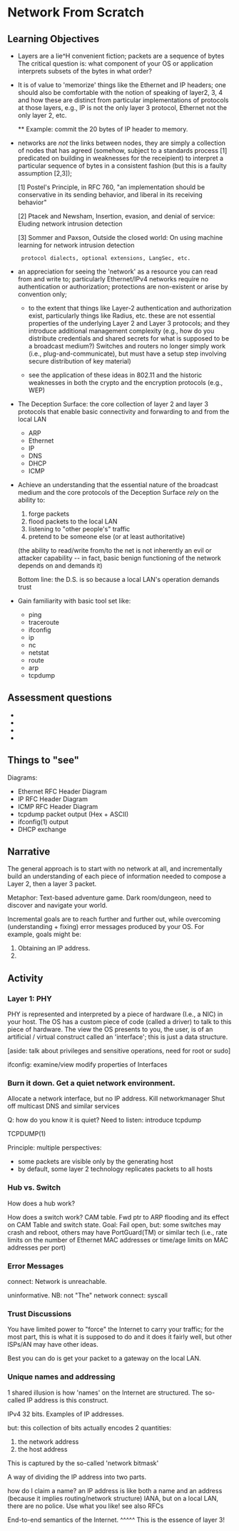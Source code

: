 # Network From Scratch

## Learning Objectives

* Layers are a lie^H convenient fiction; packets are a sequence of
  bytes The critical question is: what component of your OS or
  application interprets subsets of the bytes in what order?
* It is of value to 'memorize' things like the Ethernet and IP
  headers; one should also be comfortable with the notion of speaking
  of layer2, 3, 4 and how these are distinct from particular
  implementations of protocols at those layers, e.g., IP is not the
  only layer 3 protocol, Ethernet not the only layer 2, etc.

  ** Example: commit the 20 bytes of IP header to memory.

* networks are *not* the links between nodes, they are simply a
  collection of nodes that has agreed (somehow, subject to a standards
  process [1] predicated on building in weaknesses for the receipient)
  to interpret a particular sequence of bytes in a consistent fashion
  (but this is a faulty assumption [2,3]);
 
  [1] Postel's Principle,  in RFC 760, "an implementation should be conservative in its sending behavior, and liberal in its receiving behavior"

  [2] Ptacek and Newsham, Insertion, evasion, and denial of service: Eluding network intrusion detection 
  
  [3] Sommer and Paxson, Outside the closed world: On using machine learning for network intrusion detection 
  
       protocol dialects, optional extensions, LangSec, etc.

* an appreciation for seeing the 'network' as a resource you can read
  from and write to; particularly Ethernet/IPv4 networks require no
  authentication or authorization; protections are non-existent or
  arise by convention only;
   
   * to the extent that things like Layer-2 authentication and
   authorization exist, particularly things like Radius, etc. these
   are not essential properties of the underlying Layer 2 and Layer 3
   protocols; and they introduce additional management complexity
   (e.g., how do you distribute credentials and shared secrets for
   what is supposed to be a broadcast medium?) Switches and routers
   no longer simply work (i.e., plug-and-communicate), but must have a
   setup step involving secure distribution of key material)

  * see the application of these ideas in 802.11 and the historic
   weaknesses in both the crypto and the encryption protocols (e.g.,
   WEP)

* The Deception Surface: the core collection of layer 2 and layer 3
  protocols that enable basic connectivity and forwarding to and from
  the local LAN

   * ARP
   * Ethernet
   * IP
   * DNS
   * DHCP
   * ICMP

* Achieve an understanding that the essential nature of the broadcast
  medium and the core protocols of the Deception Surface *rely* on the
  ability to:

  1. forge packets
  2. flood packets to the local LAN
  3. listening to "other people's" traffic
  4. pretend to be someone else (or at least authoritative)
 
  (the ability to read/write from/to the net is not inherently an evil or
  attacker capability -- in fact, basic benign functioning of the network
  depends on and demands it)

  Bottom line: the D.S. is so because a local LAN's operation demands trust

* Gain familiarity with basic tool set like:

  * ping
  * traceroute
  * ifconfig
  * ip
  * nc
  * netstat
  * route
  * arp
  * tcpdump

## Assessment questions
*
*
*
*

## Things to "see"

Diagrams:

* Ethernet RFC Header Diagram
* IP RFC Header Diagram
* ICMP RFC Header Diagram
* tcpdump packet output (Hex + ASCII)
* ifconfig(1) output
* DHCP exchange

## Narrative

The general approach is to start with no network at all, and incrementally
build an understanding of each piece of information needed to compose a
Layer 2, then a layer 3 packet.

Metaphor: Text-based adventure game. Dark room/dungeon, need to discover
and navigate your world.

Incremental goals are to reach further and further out, while overcoming
(understanding + fixing) error messages produced by your OS. For example,
goals might be:

 1. Obtaining an IP address.
 2. 


## Activity

### Layer 1: PHY

PHY is represented and interpreted by a piece of hardware (I.e., a NIC) in
your host. The OS has a custom piece of code (called a driver) to talk to
this piece of hardware. The view the OS presents to you, the user, is of
an artificial / virtual construct called an 'interface'; this is just a 
data structure.

[aside: talk about privileges and sensitive operations, need for root or
sudo]

ifconfig: 
 examine/view
 modify properties of Interfaces

### Burn it down. Get a quiet network environment.

Allocate a network interface, but no IP address.
Kill networkmanager
Shut off multicast DNS and similar services

Q: how do you know it is quiet?
Need to listen: introduce tcpdump

TCPDUMP(1)


Principle: multiple perspectives:
 - some packets are visible only by the generating host
 - by default, some layer 2 technology replicates packets to all hosts

### Hub vs. Switch

How does a hub work?

How does a switch work?
CAM table.
Fwd ptr to ARP flooding and its effect on CAM Table and switch state.
Goal: Fail open, but: some switches may crash and reboot, others may have
PortGuard(TM) or similar tech (i.e., rate limits on the number of Ethernet
MAC addresses or time/age limits on MAC addresses per port)
### Error Messages

connect: Network is unreachable.

uninformative.
NB: not "The" network
connect: syscall

### Trust Discussions

You have limited power to "force" the Internet to carry your traffic;
for the most part, this is what it is supposed to do and it does it
fairly well, but other ISPs/AN may have other ideas.

Best you can do is get your packet to a gateway on the local LAN.


### Unique names and addressing

1 shared illusion is how 'names' on the Internet are structured.
The so-called IP address is this construct.

IPv4 32 bits.
Examples of IP addresses.

but: this collection of bits actually encodes 2 quantities:

 1. the network address
 2. the host address

This is captured by the so-called 'network bitmask'

A way of dividing the IP address into two parts.

how do I claim a name?
an IP address is like both a name and an address (because it implies
routing/network structure)
IANA, but on a local LAN, there are no police. Use what you like!
see also RFCs

End-to-end semantics of the Internet.
^^^^^
This is the essence of layer 3!

